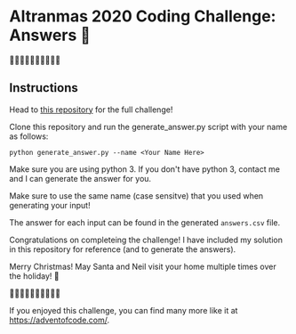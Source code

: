 # Altranmas 2020 Coding Challenge: Answers 🎅

🎄🎄🎄🎄🎄🎄🎄🎄🎄🎄

## Instructions
Head to [this repository](https://github.com/rej696/altranmas2020-challenge) for the full challenge!

Clone this repository and run the generate_answer.py script with your name as follows:

```
python generate_answer.py --name <Your Name Here>
```

Make sure you are using python 3. If you don't have python 3, contact me and I can generate the answer for you.

Make sure to use the same name \(case sensitve\) that you used when generating your input!

The answer for each input can be found in the generated ```answers.csv``` file.

Congratulations on completeing the challenge! I have included my solution in this repository for reference (and to generate the answers).

Merry Christmas! May Santa and Neil visit your home multiple times over the holiday! 🎅

🎄🎄🎄🎄🎄🎄🎄🎄🎄🎄

If you enjoyed this challenge, you can find many more like it at https://adventofcode.com/.
